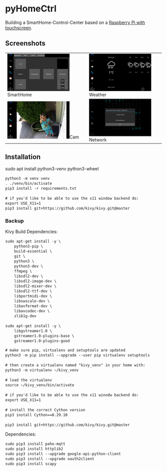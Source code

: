 # pyHomeCtrl

Building a SmartHome-Control-Center based on a [Raspberry Pi with touchscreen](https://www.amazon.de/gp/product/B01LZNCZ3A).


## Screenshots
<table>
    <tr>
        <td><img src="doc/pyHomeCtrl_SmartHome.png" style="width: 200px;">SmartHome</img></td>
        <td><img src="doc/pyHomeCtrl_Weather.png" style="width: 200px;">Weather</img></td>
    </tr>
    <tr>
        <td><img src="doc/pyHomeCtrl_Cam.png" style="width: 200px;">Cam</img></td>
        <td><img src="doc/pyHomeCtrl_Network.png" style="width: 200px;">Network</img></td>
    </tr>
</table>


## Installation

sudo apt install python3-venv python3-wheel

```
python3 -m venv venv
. ./venv/bin/activate
pip3 install -r requirements.txt

# if you'd like to be able to use the x11 window backend do:
export USE_X11=1
pip3 install git+https://github.com/kivy/kivy.git@master
```


### Backup

Kivy Build Dependencies:
```
sudo apt-get install -y \
    python3-pip \
    build-essential \
    git \
    python3 \
    python3-dev \
    ffmpeg \
    libsdl2-dev \
    libsdl2-image-dev \
    libsdl2-mixer-dev \
    libsdl2-ttf-dev \
    libportmidi-dev \
    libswscale-dev \
    libavformat-dev \
    libavcodec-dev \
    zlib1g-dev

sudo apt-get install -y \
    libgstreamer1.0 \
    gstreamer1.0-plugins-base \
    gstreamer1.0-plugins-good
```

```
# make sure pip, virtualenv and setuptools are updated
python3 -m pip install --upgrade --user pip virtualenv setuptools

# then create a virtualenv named "kivy_venv" in your home with:
python3 -m virtualenv ~/kivy_venv

# load the virtualenv
source ~/kivy_venv/bin/activate

# if you'd like to be able to use the x11 winodw backend do:
export USE_X11=1

# install the correct Cython version
pip3 install Cython==0.29.10

pip3 install git+https://github.com/kivy/kivy.git@master
```

Dependencies:
```
sudo pip3 install paho-mqtt
sudo pip3 install httplib2
sudo pip3 install --upgrade google-api-python-client
sudo pip3 install --upgrade oauth2client 
sudo pip3 install scapy
```
